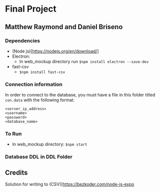 # Final Project #
## Matthew Raymond and Daniel Briseno ##
### Dependencies ###
- (Node js)[https://nodejs.org/en/download/]
- Electron: 
  - In web_mockup directory run `$npm install electron --save-dev`
- fast-csv
  - `$npm install fast-csv`
### Connection information ###
In order to connect to the database, you must have a file in this folder titled `con.data` with the following format:

```
<server_ip_address>
<username>
<password>
<database_name>
```

### To Run ###
- In web_mockup directory: `$npm start`
  
### Database DDL in DDL Folder ####
## Credits
Solution for writing to (CSV)[https://bezkoder.com/node-js-expo